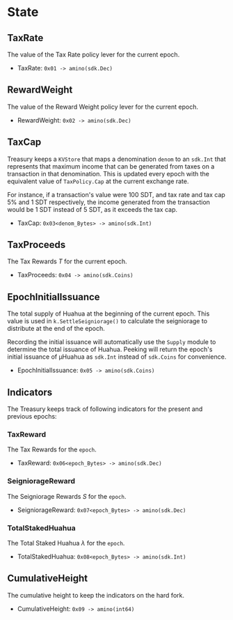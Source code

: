 <!--
order: 2
-->

# State

## TaxRate

The value of the Tax Rate policy lever for the current epoch.

- TaxRate: `0x01 -> amino(sdk.Dec)`

## RewardWeight

The value of the Reward Weight policy lever for the current epoch.

- RewardWeight: `0x02 -> amino(sdk.Dec)`

## TaxCap

Treasury keeps a `KVStore` that maps a denomination `denom` to an `sdk.Int` that represents that maximum income that can be generated from taxes on a transaction in that denomination. This is updated every epoch with the equivalent value of `TaxPolicy.Cap` at the current exchange rate.

For instance, if a transaction's value were 100 SDT, and tax rate and tax cap 5% and 1 SDT respectively, the income generated from the transaction would be 1 SDT instead of 5 SDT, as it exceeds the tax cap.

- TaxCap: `0x03<denom_Bytes> -> amino(sdk.Int)`

## TaxProceeds

The Tax Rewards $T$ for the current epoch.

- TaxProceeds: `0x04 -> amino(sdk.Coins)`

## EpochInitialIssuance

The total supply of Huahua at the beginning of the current epoch. This value is used in `k.SettleSeigniorage()` to calculate the seigniorage to distribute at the end of the epoch.

Recording the initial issuance will automatically use the `Supply` module to determine the total issuance of Huahua. Peeking will return the epoch's initial issuance of µHuahua as `sdk.Int` instead of `sdk.Coins` for convenience.

- EpochInitialIssuance: `0x05 -> amino(sdk.Coins)`

## Indicators
The Treasury keeps track of following indicators for the present and previous epochs:

### TaxReward
The Tax Rewards  for the `epoch`.

- TaxReward: `0x06<epoch_Bytes> -> amino(sdk.Dec)`

### SeigniorageReward
The Seigniorage Rewards $S$ for the `epoch`.

- SeigniorageReward: `0x07<epoch_Bytes> -> amino(sdk.Dec)`

### TotalStakedHuahua
The Total Staked Huahua $\lambda$ for the `epoch`.

- TotalStakedHuahua: `0x08<epoch_Bytes> -> amino(sdk.Int)`

## CumulativeHeight

The cumulative height to keep the indicators on the hard fork.

- CumulativeHeight: `0x09 -> amino(int64)`
